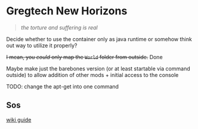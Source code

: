 # Gregtech New Horizons

> *the torture and suffering is real*

Decide whether to use the container only as java runtime or somehow think out way to utilize it properly?

~~I mean, you *could* only map the `World` folder from outside.~~ Done

Maybe make just the barebones version (or at least startable via command outside) to allow addition of other mods + initial access to the console

TODO: change the apt-get into one command

## Sos

[wiki guide](https://gtnh.miraheze.org/wiki/Server_Setup)
